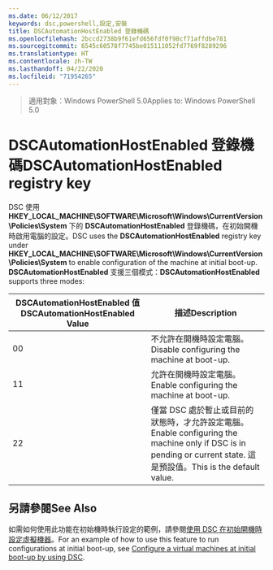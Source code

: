 ```yaml
---
ms.date: 06/12/2017
keywords: dsc,powershell,設定,安裝
title: DSCAutomationHostEnabled 登錄機碼
ms.openlocfilehash: 2bccd2738b9f61efd656fdf0f98cf71affdbe781
ms.sourcegitcommit: 6545c60578f7745be015111052fd7769f8289296
ms.translationtype: HT
ms.contentlocale: zh-TW
ms.lasthandoff: 04/22/2020
ms.locfileid: "71954265"
---
```

><span data-ttu-id="39356-103">適用對象：Windows PowerShell 5.0</span><span class="sxs-lookup"><span data-stu-id="39356-103">Applies to: Windows PowerShell 5.0</span></span>

# <a name="dscautomationhostenabled-registry-key"></a><span data-ttu-id="39356-104">DSCAutomationHostEnabled 登錄機碼</span><span class="sxs-lookup"><span data-stu-id="39356-104">DSCAutomationHostEnabled registry key</span></span>

<span data-ttu-id="39356-105">DSC 使用 **HKEY_LOCAL_MACHINE\SOFTWARE\Microsoft\Windows\CurrentVersion\Policies\System** 下的 **DSCAutomationHostEnabled** 登錄機碼，在初始開機時啟用電腦的設定。</span><span class="sxs-lookup"><span data-stu-id="39356-105">DSC uses the **DSCAutomationHostEnabled** registry key under **HKEY_LOCAL_MACHINE\SOFTWARE\Microsoft\Windows\CurrentVersion\Policies\System** to enable configuration of the machine at initial boot-up.</span></span>
<span data-ttu-id="39356-106">**DSCAutomationHostEnabled** 支援三個模式：</span><span class="sxs-lookup"><span data-stu-id="39356-106">**DSCAutomationHostEnabled** supports three modes:</span></span>

|  <span data-ttu-id="39356-107">DSCAutomationHostEnabled 值</span><span class="sxs-lookup"><span data-stu-id="39356-107">DSCAutomationHostEnabled Value</span></span>  |  <span data-ttu-id="39356-108">描述</span><span class="sxs-lookup"><span data-stu-id="39356-108">Description</span></span>   |
|---|---|
<span data-ttu-id="39356-109">0</span><span class="sxs-lookup"><span data-stu-id="39356-109">0</span></span> | <span data-ttu-id="39356-110">不允許在開機時設定電腦。</span><span class="sxs-lookup"><span data-stu-id="39356-110">Disable configuring the machine at boot-up.</span></span> |
<span data-ttu-id="39356-111">1</span><span class="sxs-lookup"><span data-stu-id="39356-111">1</span></span> | <span data-ttu-id="39356-112">允許在開機時設定電腦。</span><span class="sxs-lookup"><span data-stu-id="39356-112">Enable configuring the machine at boot-up.</span></span> |
<span data-ttu-id="39356-113">2</span><span class="sxs-lookup"><span data-stu-id="39356-113">2</span></span> | <span data-ttu-id="39356-114">僅當 DSC 處於暫止或目前的狀態時，才允許設定電腦。</span><span class="sxs-lookup"><span data-stu-id="39356-114">Enable configuring the machine only if DSC is in pending or current state.</span></span> <span data-ttu-id="39356-115">這是預設值。</span><span class="sxs-lookup"><span data-stu-id="39356-115">This is the default value.</span></span> |

## <a name="see-also"></a><span data-ttu-id="39356-116">另請參閱</span><span class="sxs-lookup"><span data-stu-id="39356-116">See Also</span></span>

<span data-ttu-id="39356-117">如需如何使用此功能在初始機時執行設定的範例，請參閱[使用 DSC 在初始開機時設定虛擬機器](bootstrapDsc.md)。</span><span class="sxs-lookup"><span data-stu-id="39356-117">For an example of how to use this feature to run configurations at initial boot-up, see [Configure a virtual machines at initial boot-up by using DSC](bootstrapDsc.md).</span></span>
